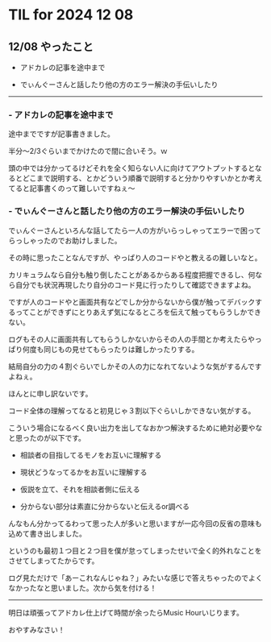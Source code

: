# TIL for 2024 12 08
## 12/08 やったこと

- アドカレの記事を途中まで

- でぃんぐーさんと話したり他の方のエラー解決の手伝いしたり


---

### - アドカレの記事を途中まで

途中までですが記事書きました。

半分～2/3ぐらいまでかけたので間に合いそう。ｗ

頭の中では分かってるけどそれを全く知らない人に向けてアウトプットするとなるとどこまで説明する、とかどういう順番で説明すると分かりやすいかとか考えてると記事書くのって難しいですねぇ～


### - でぃんぐーさんと話したり他の方のエラー解決の手伝いしたり

でぃんぐーさんといろんな話してたら一人の方がいらっしゃってエラーで困ってらっしゃったのでお助けしました。

その時に思ったことなんですが、やっぱり人のコードやと教えるの難しいなと。

カリキュラムなら自分も触り倒したことがあるからある程度把握できるし、何なら自分でも状況再現したり自分のコード見に行ったりして確認できますよね。

ですが人のコードやと画面共有などでしか分からないから僕が触ってデバックするってことができずにとりあえず気になるところを伝えて触ってもらうしかできない。

ログもその人に画面共有してもらうしかないからその人の手間とか考えたらやっぱり何度も同じもの見せてもらったりは難しかったりする。

結局自分の力の４割ぐらいでしかその人の力になれてないような気がするんですよねぇ。

ほんとに申し訳ないです。

コード全体の理解ってなると初見じゃ３割以下ぐらいしかできない気がする。


こういう場合になるべく良い出力を出してなおかつ解決するために絶対必要やなと思ったのが以下です。

- 相談者の目指してるモノをお互いに理解する

- 現状どうなってるかをお互いに理解する

- 仮説を立て、それを相談者側に伝える

- 分からない部分は素直に分からないと伝えるor調べる


んなもん分かってるわって思った人が多いと思いますが一応今回の反省の意味も込めて書き出しました。

というのも最初１つ目と２つ目を僕が怠ってしまったせいで全く的外れなことをさせてしまってたからです。

ログ見ただけで「あーこれなんじゃね？」みたいな感じで答えちゃったのでよくなかったなと思いました。次から気を付ける！


---

明日は頑張ってアドカレ仕上げて時間が余ったらMusic Hourいじります。

おやすみなさい！
